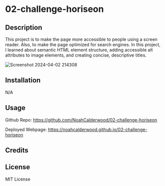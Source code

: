 # 02-challenge-horiseon

## Description

This project is to make the page more accessible to people using a screen reader. Also, to make the page optimized for search engines.
In this project, I learned about semantic HTML element structure, adding accessible alt attributes to image elements, and creating concise, descriptive titles.

![Screenshot 2024-04-02 214308](https://github.com/NoahCalderwood/02-challenge-horiseon/assets/76232069/675fac2f-8b3d-4d53-aa15-8db89fb70c46)



## Installation

N/A

## Usage
Github Repo: https://github.com/NoahCalderwood/02-challenge-horiseon

Deployed Webpage: https://noahcalderwood.github.io/02-challenge-horiseon

## Credits



## License

MIT License

